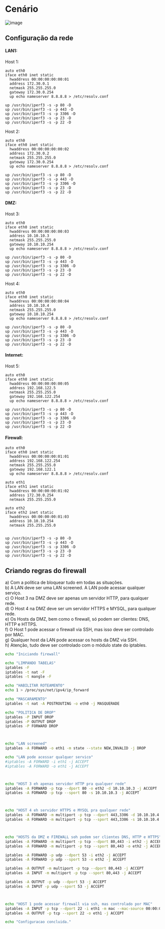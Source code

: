 # Cenário

![image](https://user-images.githubusercontent.com/37521313/206291541-cf0735f3-63ef-4254-85ca-e8f6e804e3ad.png)

## Configuração da rede
#### LAN1:
Host 1:
```
auto eth0
iface eth0 inet static
  hwaddress 00:00:00:00:00:01
  address 172.30.0.1
  netmask 255.255.255.0
  gateway 172.30.0.254
  up echo nameserver 8.8.8.8 > /etc/resolv.conf

up /usr/bin/iperf3 -s -p 80 -D
up /usr/bin/iperf3 -s -p 443 -D
up /usr/bin/iperf3 -s -p 3306 -D
up /usr/bin/iperf3 -s -p 23 -D
up /usr/bin/iperf3 -s -p 22 -D
```

Host 2:
```
auto eth0
iface eth0 inet static
  hwaddress 00:00:00:00:00:02
  address 172.30.0.2
  netmask 255.255.255.0
  gateway 172.30.0.254
  up echo nameserver 8.8.8.8 > /etc/resolv.conf
  
up /usr/bin/iperf3 -s -p 80 -D
up /usr/bin/iperf3 -s -p 443 -D
up /usr/bin/iperf3 -s -p 3306 -D
up /usr/bin/iperf3 -s -p 23 -D
up /usr/bin/iperf3 -s -p 22 -D
```

#### DMZ:
Host 3:
```
auto eth0
iface eth0 inet static
  hwaddress 00:00:00:00:00:03
  address 10.10.10.3
  netmask 255.255.255.0
  gateway 10.10.10.254
  up echo nameserver 8.8.8.8 > /etc/resolv.conf
  
up /usr/bin/iperf3 -s -p 80 -D
up /usr/bin/iperf3 -s -p 443 -D
up /usr/bin/iperf3 -s -p 3306 -D
up /usr/bin/iperf3 -s -p 23 -D
up /usr/bin/iperf3 -s -p 22 -D
```

Host 4:
```
auto eth0
iface eth0 inet static
  hwaddress 00:00:00:00:00:04
  address 10.10.10.4
  netmask 255.255.255.0
  gateway 10.10.10.254
  up echo nameserver 8.8.8.8 > /etc/resolv.conf
  
up /usr/bin/iperf3 -s -p 80 -D
up /usr/bin/iperf3 -s -p 443 -D
up /usr/bin/iperf3 -s -p 3306 -D
up /usr/bin/iperf3 -s -p 23 -D
up /usr/bin/iperf3 -s -p 22 -D
```

#### Internet:
Host 5:
```
auto eth0
iface eth0 inet static
  hwaddress 00:00:00:00:00:05
  address 192.168.122.5
  netmask 255.255.255.0
  gateway 192.168.122.254
  up echo nameserver 8.8.8.8 > /etc/resolv.conf
  
up /usr/bin/iperf3 -s -p 80 -D
up /usr/bin/iperf3 -s -p 443 -D
up /usr/bin/iperf3 -s -p 3306 -D
up /usr/bin/iperf3 -s -p 23 -D
up /usr/bin/iperf3 -s -p 22 -D
```

#### Firewall:
```
auto eth0
iface eth0 inet static
  hwaddress 00:00:00:00:01:01
  address 192.168.122.254
  netmask 255.255.255.0
  gateway 192.168.122.1
  up echo nameserver 8.8.8.8 > /etc/resolv.conf
  
auto eth1
iface eth1 inet static
  hwaddress 00:00:00:00:01:02
  address 172.30.0.254
  netmask 255.255.255.0
  
auto eth2
iface eth2 inet static
  hwaddress 00:00:00:00:01:03
  address 10.10.10.254
  netmask 255.255.255.0
  
  
up /usr/bin/iperf3 -s -p 80 -D
up /usr/bin/iperf3 -s -p 443 -D
up /usr/bin/iperf3 -s -p 3306 -D
up /usr/bin/iperf3 -s -p 23 -D
up /usr/bin/iperf3 -s -p 22 -D
```

## Criando regras do firewall
a) Com a política de bloquear tudo em todas as situações.\
b) A LAN deve ser uma LAN screened. A LAN pode acessar qualquer serviço.\
c) O Host 3 na DMZ deve ser apenas um servidor HTTP, para qualquer rede.\
d) O Host 4 na DMZ deve ser um servidor HTTPS e MYSQL, para qualquer rede.\
e) Os Hosts da DMZ, bem como o firewall, só podem ser clientes: DNS, HTTP e HTTPS.\
f) O Host 1 pode acessar o firewall via SSH, mas isso deve ser controlado por MAC.\
g) Qualquer host da LAN pode acessar os hosts da DMZ via SSH.\
h) Atenção, tudo deve ser controlado com o módulo state do iptables.

```sh
echo "Iniciando firewall"

echo "LIMPANDO TABELAS"
iptables -F
iptables -t nat -F
iptables -t mangle -F

echo "HABILITAR ROTEAMENTO"
echo 1 > /proc/sys/net/ipv4/ip_forward

echo "MASCARAMENTO"
iptables -t nat -A POSTROUTING -o eth0 -j MASQUERADE

echo "POLITICA DE DROP"
iptables -P INPUT DROP
iptables -P OUTPUT DROP
iptables -P FORWARD DROP



echo "LAN screened"
iptables -A FORWARD -o eth1 -m state --state NEW,INVALID -j DROP

echo "LAN pode acessar qualquer servico"
#iptables -A FORWARD -i eth1 -j ACCEPT
#iptables -A FORWARD -o eth1 -j ACCEPT



echo "HOST 3 eh apenas servidor HTTP pra qualquer rede"
iptables -A FORWARD -p tcp --dport 80 -o eth2 -d 10.10.10.3 -j ACCEPT
iptables -A FORWARD -p tcp --sport 80 -s 10.10.10.3 -j ACCEPT



echo "HOST 4 eh servidor HTTPS e MYSQL pra qualquer rede"
iptables -A FORWARD -m multiport -p tcp --dport 443,3306 -d 10.10.10.4 -j ACCEPT
iptables -A FORWARD -m multiport -p tcp --sport 443,3306 -s 10.10.10.4 -j ACCEPT



echo "HOSTS da DMZ e FIREWALL soh podem ser clientes DNS, HTTP e HTTPS"
iptables -A FORWARD -m multiport -p tcp --dport 80,443 -i eth2 -j ACCEPT
iptables -A FORWARD -m multiport -p tcp --sport 80,443 -o eth2 -j ACCEPT

iptables -A FORWARD -p udp --dport 53 -i eth2 -j ACCEPT
iptables -A FORWARD -p udp --sport 53 -o eth2 -j ACCEPT

iptables -A OUTPUT -m multiport -p tcp --dport 80,443 -j ACCEPT
iptables -A INPUT -m multiport -p tcp --sport 80,443 -j ACCEPT 

iptables -A OUTPUT -p udp --dport 53 -j ACCEPT
iptables -A INPUT -p udp --sport 53 -j ACCEPT



echo "HOST 1 pode acessar firewall via ssh, mas controlado por MAC"
iptables -A INPUT -p tcp --dport 22 -i eth1 -m mac --mac-source 00:00:00:00:00:01 -j ACCEPT
iptables -A OUTPUT -p tcp --sport 22 -o eth1 -j ACCEPT 

echo "Configuracao concluida."
```
